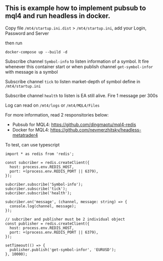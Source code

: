 ## This is example how to implement pubsub to mql4 and run headless in docker.

Copy file `/mt4/startup.ini.dist` > `/mt4/startup.ini`, add your Login, Password and Server

then run

```
docker-compose up --build -d
```

Subscribe channel `Symbol-info` to listen information of a symbol. It fire whenever this container start or when publish channel `get-symbol-infor` with message is a symbol

Subscribe channel `tick` to listen market-depth of symbol define in `/mt4/startup.ini`

Subscribe channel `health` to listen is EA still alive. Fire 1 message per 300s

Log can read on `/mt4/logs` or `/mt4/MQL4/Files`

For more information, read 2 responsitories below:

- Pubsub for MQL4: https://github.com/dingmaotu/mql4-redis
- Docker for MQL4: https://github.com/nevmerzhitsky/headless-metatrader4

To test, can use typescript

```
import * as redis from 'redis';

const subcriber = redis.createClient({
  host: process.env.REDIS_HOST,
  port: +(process.env.REDIS_PORT || 6379),
});

subcriber.subscribe('Symbol-info');
subcriber.subscribe('tick');
subcriber.subscribe('health');

subcriber.on('message', (channel, message: string) => {
  console.log(channel, message);
});

// subcriber and publisher must be 2 individual object
const publisher = redis.createClient({
  host: process.env.REDIS_HOST,
  port: +(process.env.REDIS_PORT || 6379),
});

setTimeout(() => {
  publisher.publish('get-symbol-infor', 'EURUSD');
}, 10000);
```
